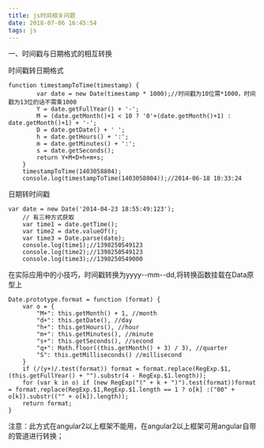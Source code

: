 ```yaml
---
title: js时间相关问题
date: 2018-07-06 16:45:54
tags: js
---
```


一、时间戳与日期格式的相互转换

时间戳转日期格式

	function timestampToTime(timestamp) {
	        var date = new Date(timestamp * 1000);//时间戳为10位需*1000，时间戳为13位的话不需乘1000
	        Y = date.getFullYear() + '-';
	        M = (date.getMonth()+1 < 10 ? '0'+(date.getMonth()+1) : date.getMonth()+1) + '-';
	        D = date.getDate() + ' ';
	        h = date.getHours() + ':';
	        m = date.getMinutes() + ':';
	        s = date.getSeconds();
	        return Y+M+D+h+m+s;
	    }
	    timestampToTime(1403058804);
	    console.log(timestampToTime(1403058804));//2014-06-18 10:33:24

日期转时间戳
<!-- more -->

	var date = new Date('2014-04-23 18:55:49:123');
	    // 有三种方式获取
	    var time1 = date.getTime();
	    var time2 = date.valueOf();
	    var time3 = Date.parse(date);
	    console.log(time1);//1398250549123
	    console.log(time2);//1398250549123
	    console.log(time3);//1398250549000

在实际应用中的小技巧，时间戳转换为yyyy--mm--dd,将转换函数挂载在Data原型上

	Date.prototype.format = function (format) {
	    var o = {
	        "M+": this.getMonth() + 1, //month
	        "d+": this.getDate(), //day
	        "h+": this.getHours(), //hour
	        "m+": this.getMinutes(), //minute
	        "s+": this.getSeconds(), //second
	        "q+": Math.floor((this.getMonth() + 3) / 3), //quarter
	        "S": this.getMilliseconds() //millisecond
	    }
	    if (/(y+)/.test(format)) format = format.replace(RegExp.$1,(this.getFullYear() + "").substr(4 - RegExp.$1.length));
	    for (var k in o) if (new RegExp("(" + k + ")").test(format))format = format.replace(RegExp.$1,RegExp.$1.length == 1 ? o[k] :("00" + o[k]).substr(("" + o[k]).length));
	    return format;
	}

注意：此方式在angular2以上框架不能用，在angular2以上框架可用angular自带的管道进行转换；